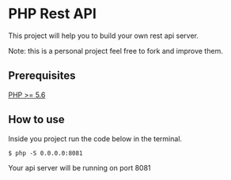 # PHP Rest API

This project will help you to build your own rest api server.

Note: this is a personal project feel free to fork and improve them.

## Prerequisites

[PHP >= 5.6](https://www.php.net/)

## How to use

Inside you project run the code below in the terminal.

```
$ php -S 0.0.0.0:8081
```

Your api server will be running on port 8081